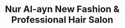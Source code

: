 ---
title: "Nur Al-ayn New Fashion & Professional Hair Salon"
url: /kitchener/nur-al-ayn-new-fashion-and-professional-hair-salon/
shop: clothes
---